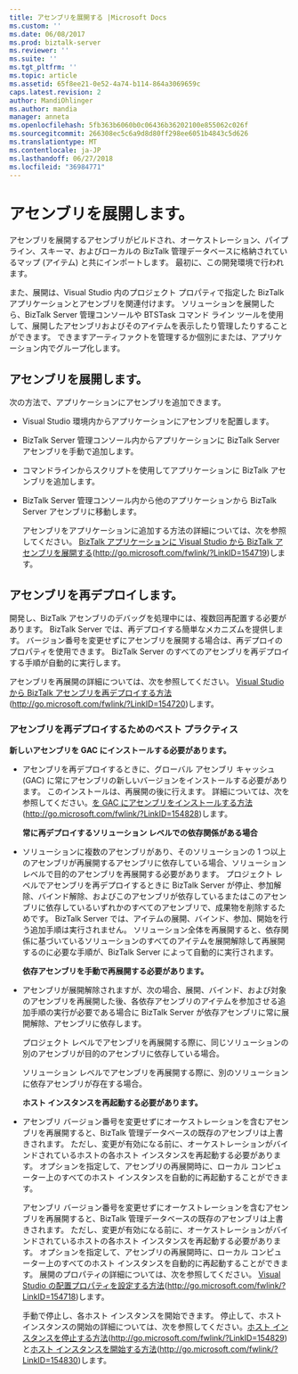 ```yaml
---
title: アセンブリを展開する |Microsoft Docs
ms.custom: ''
ms.date: 06/08/2017
ms.prod: biztalk-server
ms.reviewer: ''
ms.suite: ''
ms.tgt_pltfrm: ''
ms.topic: article
ms.assetid: 65f8ee21-0e52-4a74-b114-864a3069659c
caps.latest.revision: 2
author: MandiOhlinger
ms.author: mandia
manager: anneta
ms.openlocfilehash: 5fb363b6060b0c06436b36202100e855062c026f
ms.sourcegitcommit: 266308ec5c6a9d8d80ff298ee6051b4843c5d626
ms.translationtype: MT
ms.contentlocale: ja-JP
ms.lasthandoff: 06/27/2018
ms.locfileid: "36984771"
---
```

# <a name="deploying-an-assembly"></a>アセンブリを展開します。
アセンブリを展開するアセンブリがビルドされ、オーケストレーション、パイプライン、スキーマ、およびローカルの BizTalk 管理データベースに格納されているマップ (アイテム) と共にインポートします。 最初に、この開発環境で行われます。  
  
 また、展開は、Visual Studio 内のプロジェクト プロパティで指定した BizTalk アプリケーションとアセンブリを関連付けます。 ソリューションを展開したら、BizTalk Server 管理コンソールや BTSTask コマンド ライン ツールを使用して、展開したアセンブリおよびそのアイテムを表示したり管理したりすることができます。 できますアーティファクトを管理するか個別にまたは、アプリケーション内でグループ化します。  
  
## <a name="deploying-an-assembly"></a>アセンブリを展開します。  
 次の方法で、アプリケーションにアセンブリを追加できます。  
  
- Visual Studio 環境内からアプリケーションにアセンブリを配置します。  
  
- BizTalk Server 管理コンソール内からアプリケーションに BizTalk Server アセンブリを手動で追加します。  
  
- コマンドラインからスクリプトを使用してアプリケーションに BizTalk アセンブリを追加します。  
  
- BizTalk Server 管理コンソール内から他のアプリケーションから BizTalk Server アセンブリに移動します。  
  
  アセンブリをアプリケーションに追加する方法の詳細については、次を参照してください。 [BizTalk アプリケーションに Visual Studio から BizTalk アセンブリを展開する](http://go.microsoft.com/fwlink/?LinkID=154719)(http://go.microsoft.com/fwlink/?LinkID=154719)します。  
  
## <a name="redeploying-assemblies"></a>アセンブリを再デプロイします。  
 開発し、BizTalk アセンブリのデバッグを処理中には、複数回再配置する必要があります。 BizTalk Server では、再デプロイする簡単なメカニズムを提供します。 バージョン番号を変更せずにアセンブリを展開する場合は、再デプロイのプロパティを使用できます。 BizTalk Server のすべてのアセンブリを再デプロイする手順が自動的に実行します。  
  
 アセンブリを再展開の詳細については、次を参照してください。 [Visual Studio から BizTalk アセンブリを再デプロイする方法](http://go.microsoft.com/fwlink/?LinkID=154720)(http://go.microsoft.com/fwlink/?LinkID=154720)します。  
  
### <a name="best-practices-for-redeploying-an-assembly"></a>アセンブリを再デプロイするためのベスト プラクティス  
 **新しいアセンブリを GAC にインストールする必要があります。**  
  
- アセンブリを再デプロイするときに、グローバル アセンブリ キャッシュ (GAC) に常にアセンブリの新しいバージョンをインストールする必要があります。 このインストールは、再展開の後に行えます。 詳細については、次を参照してください。[を GAC にアセンブリをインストールする方法](http://go.microsoft.com/fwlink/?LinkID=154828)(http://go.microsoft.com/fwlink/?LinkID=154828)します。  
  
  **常に再デプロイするソリューション レベルでの依存関係がある場合**  
  
- ソリューションに複数のアセンブリがあり、そのソリューションの 1 つ以上のアセンブリが再展開するアセンブリに依存している場合、ソリューション レベルで目的のアセンブリを再展開する必要があります。 プロジェクト レベルでアセンブリを再デプロイするときに BizTalk Server が停止、参加解除、バインド解除、およびこのアセンブリが依存しているまたはこのアセンブリに依存しているいずれかのすべてのアセンブリで、成果物を削除するためです。 BizTalk Server では、アイテムの展開、バインド、参加、開始を行う追加手順は実行されません。 ソリューション全体を再展開すると、依存関係に基づいているソリューションのすべてのアイテムを展開解除して再展開するのに必要な手順が、BizTalk Server によって自動的に実行されます。  
  
  **依存アセンブリを手動で再展開する必要があります。**  
  
- アセンブリが展開解除されますが、次の場合、展開、バインド、および対象のアセンブリを再展開した後、各依存アセンブリのアイテムを参加させる追加手順の実行が必要である場合に BizTalk Server が依存アセンブリに常に展開解除、アセンブリに依存します。  
  
   プロジェクト レベルでアセンブリを再展開する際に、同じソリューションの別のアセンブリが目的のアセンブリに依存している場合。  
  
   ソリューション レベルでアセンブリを再展開する際に、別のソリューションに依存アセンブリが存在する場合。  
  
  **ホスト インスタンスを再起動する必要があります。**  
  
- アセンブリ バージョン番号を変更せずにオーケストレーションを含むアセンブリを再展開すると、BizTalk 管理データベースの既存のアセンブリは上書きされます。 ただし、変更が有効になる前に、オーケストレーションがバインドされているホストの各ホスト インスタンスを再起動する必要があります。 オプションを指定して、アセンブリの再展開時に、ローカル コンピューター上のすべてのホスト インスタンスを自動的に再起動することができます。  
  
   アセンブリ バージョン番号を変更せずにオーケストレーションを含むアセンブリを再展開すると、BizTalk 管理データベースの既存のアセンブリは上書きされます。 ただし、変更が有効になる前に、オーケストレーションがバインドされているホストの各ホスト インスタンスを再起動する必要があります。 オプションを指定して、アセンブリの再展開時に、ローカル コンピューター上のすべてのホスト インスタンスを自動的に再起動することができます。 展開のプロパティの詳細については、次を参照してください。 [Visual Studio の配置プロパティを設定する方法](http://go.microsoft.com/fwlink/?LinkID=154718)(http://go.microsoft.com/fwlink/?LinkID=154718)します。  
  
   手動で停止し、各ホスト インスタンスを開始できます。 停止して、ホスト インスタンスの開始の詳細については、次を参照してください。[ホスト インスタンスを停止する方法](http://go.microsoft.com/fwlink/?LinkID=154829)(http://go.microsoft.com/fwlink/?LinkID=154829)と[ホスト インスタンスを開始する方法](http://go.microsoft.com/fwlink/?LinkID=154830)(http://go.microsoft.com/fwlink/?LinkID=154830)します。